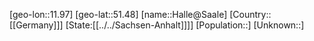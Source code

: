 ﻿---
location: [51.48,11.97]
type: City
tags:
- geo/City


SpocWebEntityId: 30725
isDeleted: false
confidential: public

---
[geo-lon::11.97]
[geo-lat::51.48]
[name::Halle@Saale]
[Country::[[Germany]]]
[State:[[../../Sachsen-Anhalt]]]]
[Population::]
[Unknown::]

